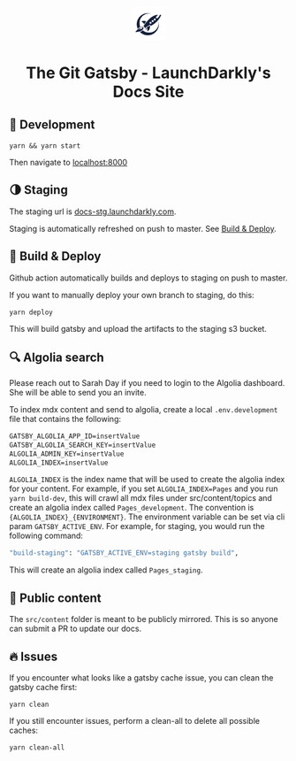 <p align="center">
  <a href="https://www.gatsbyjs.org">
    <img alt="Gatsby" src="assets/images/launchdarkly-logo.png" width="60" />
  </a>
</p>
<h1 align="center">
  The Git Gatsby - LaunchDarkly's Docs Site
</h1>

## 🚴 Development

```shell
yarn && yarn start
```

Then navigate to [localhost:8000](http://localhost:8000)

## 🌗 Staging

The staging url is [docs-stg.launchdarkly.com](https://docs-stg.launchdarkly.com).

Staging is automatically refreshed on push to master. See [Build & Deploy](#-build--deploy).

## 🚀 Build & Deploy
Github action automatically builds and deploys to staging on push to master.

If you want to manually deploy your own branch to staging, do this:

```shell
yarn deploy
```

This will build gatsby and upload the artifacts to the staging s3 bucket.

## 🔍 Algolia search
Please reach out to Sarah Day if you need to login to the Algolia dashboard. She will be able to send you an invite.

To index mdx content and send to algolia, create a local `.env.development` file that contains the following:

```dotenv
GATSBY_ALGOLIA_APP_ID=insertValue
GATSBY_ALGOLIA_SEARCH_KEY=insertValue
ALGOLIA_ADMIN_KEY=insertValue
ALGOLIA_INDEX=insertValue
```

`ALGOLIA_INDEX` is the index name that will be used to create the algolia index for your content.
For example, if you set `ALGOLIA_INDEX=Pages` and you run `yarn build-dev`, this will crawl 
all mdx files under src/content/topics and create an algolia index called `Pages_development`.
The convention is `{ALGOLIA_INDEX}_{ENVIRONMENT}`. The environment variable can be set via
cli param `GATSBY_ACTIVE_ENV`. For example, for staging, you would run the following command:

```bash
"build-staging": "GATSBY_ACTIVE_ENV=staging gatsby build",
``` 

This will create an algolia index called `Pages_staging`.

## 👥 Public content

The `src/content` folder is meant to be publicly mirrored. This is so anyone can submit a PR
to update our docs.

## 🔥 Issues
If you encounter what looks like a gatsby cache issue, you can clean the gatsby cache first:

```shell script
yarn clean
```

If you still encounter issues, perform a clean-all to delete all possible caches:

```shell script
yarn clean-all
```
